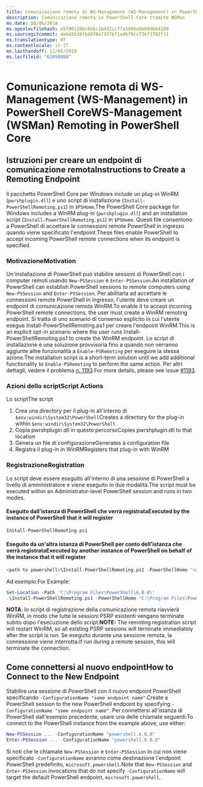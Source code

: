 ```yaml
---
title: Comunicazione remota di WS-Management (WS-Management) in PowerShell Core
description: Comunicazione remota in PowerShell Core tramite WSMan
ms.date: 08/06/2018
ms.openlocfilehash: e5f00128bc8ebc1b432cc77a5896a9e09d684109
ms.sourcegitcommit: debd2b38fb8070a7357bf1a4bf9cc736f3702f31
ms.translationtype: HT
ms.contentlocale: it-IT
ms.lasthandoff: 12/05/2019
ms.locfileid: "62058880"
---
```

# <a name="ws-management-wsman-remoting-in-powershell-core"></a><span data-ttu-id="4b3c2-103">Comunicazione remota di WS-Management (WS-Management) in PowerShell Core</span><span class="sxs-lookup"><span data-stu-id="4b3c2-103">WS-Management (WSMan) Remoting in PowerShell Core</span></span>

## <a name="instructions-to-create-a-remoting-endpoint"></a><span data-ttu-id="4b3c2-104">Istruzioni per creare un endpoint di comunicazione remota</span><span class="sxs-lookup"><span data-stu-id="4b3c2-104">Instructions to Create a Remoting Endpoint</span></span>

<span data-ttu-id="4b3c2-105">Il pacchetto PowerShell Core per Windows include un plug-in WinRM (`pwrshplugin.dll`) e uno script di installazione (`Install-PowerShellRemoting.ps1`) in `$PSHome`.</span><span class="sxs-lookup"><span data-stu-id="4b3c2-105">The PowerShell Core package for Windows includes a WinRM plug-in (`pwrshplugin.dll`) and an installation script (`Install-PowerShellRemoting.ps1`) in `$PSHome`.</span></span>
<span data-ttu-id="4b3c2-106">Questi file consentono a PowerShell di accettare le connessioni remote PowerShell in ingresso quando viene specificato l'endpoint.</span><span class="sxs-lookup"><span data-stu-id="4b3c2-106">These files enable PowerShell to accept incoming PowerShell remote connections when its endpoint is specified.</span></span>

### <a name="motivation"></a><span data-ttu-id="4b3c2-107">Motivazione</span><span class="sxs-lookup"><span data-stu-id="4b3c2-107">Motivation</span></span>

<span data-ttu-id="4b3c2-108">Un'installazione di PowerShell può stabilire sessioni di PowerShell con i computer remoti usando `New-PSSession` e `Enter-PSSession`.</span><span class="sxs-lookup"><span data-stu-id="4b3c2-108">An installation of PowerShell can establish PowerShell sessions to remote computers using `New-PSSession` and `Enter-PSSession`.</span></span>
<span data-ttu-id="4b3c2-109">Per abilitarla ad accettare le connessioni remote PowerShell in ingresso, l'utente deve creare un endpoint di comunicazione remota WinRM.</span><span class="sxs-lookup"><span data-stu-id="4b3c2-109">To enable it to accept incoming PowerShell remote connections, the user must create a WinRM remoting endpoint.</span></span>
<span data-ttu-id="4b3c2-110">Si tratta di uno scenario di consenso esplicito in cui l'utente esegue Install-PowerShellRemoting.ps1 per creare l'endpoint WinRM.</span><span class="sxs-lookup"><span data-stu-id="4b3c2-110">This is an explicit opt-in scenario where the user runs Install-PowerShellRemoting.ps1 to create the WinRM endpoint.</span></span>
<span data-ttu-id="4b3c2-111">Lo script di installazione è una soluzione provvisoria fino a quando non verranno aggiunte altre funzionalità a `Enable-PSRemoting` per eseguire la stessa azione.</span><span class="sxs-lookup"><span data-stu-id="4b3c2-111">The installation script is a short-term solution until we add additional functionality to `Enable-PSRemoting` to perform the same action.</span></span>
<span data-ttu-id="4b3c2-112">Per altri dettagli, vedere il problema [n. 1193](https://github.com/PowerShell/PowerShell/issues/1193).</span><span class="sxs-lookup"><span data-stu-id="4b3c2-112">For more details, please see issue [#1193](https://github.com/PowerShell/PowerShell/issues/1193).</span></span>

### <a name="script-actions"></a><span data-ttu-id="4b3c2-113">Azioni dello script</span><span class="sxs-lookup"><span data-stu-id="4b3c2-113">Script Actions</span></span>

<span data-ttu-id="4b3c2-114">Lo script</span><span class="sxs-lookup"><span data-stu-id="4b3c2-114">The script</span></span>

1. <span data-ttu-id="4b3c2-115">Crea una directory per il plug-in all'interno di `$env:windir\System32\PowerShell`</span><span class="sxs-lookup"><span data-stu-id="4b3c2-115">Creates a directory for the plug-in within `$env:windir\System32\PowerShell`</span></span>
1. <span data-ttu-id="4b3c2-116">Copia pwrshplugin.dll in questo percorso</span><span class="sxs-lookup"><span data-stu-id="4b3c2-116">Copies pwrshplugin.dll to that location</span></span>
1. <span data-ttu-id="4b3c2-117">Genera un file di configurazione</span><span class="sxs-lookup"><span data-stu-id="4b3c2-117">Generates a configuration file</span></span>
1. <span data-ttu-id="4b3c2-118">Registra il plug-in in WinRM</span><span class="sxs-lookup"><span data-stu-id="4b3c2-118">Registers that plug-in with WinRM</span></span>

### <a name="registration"></a><span data-ttu-id="4b3c2-119">Registrazione</span><span class="sxs-lookup"><span data-stu-id="4b3c2-119">Registration</span></span>

<span data-ttu-id="4b3c2-120">Lo script deve essere eseguito all'interno di una sessione di PowerShell a livello di amministratore e viene eseguito in due modalità.</span><span class="sxs-lookup"><span data-stu-id="4b3c2-120">The script must be executed within an Administrator-level PowerShell session and runs in two modes.</span></span>

#### <a name="executed-by-the-instance-of-powershell-that-it-will-register"></a><span data-ttu-id="4b3c2-121">Eseguito dall'istanza di PowerShell che verrà registrata</span><span class="sxs-lookup"><span data-stu-id="4b3c2-121">Executed by the instance of PowerShell that it will register</span></span>

```powershell
Install-PowerShellRemoting.ps1
```

#### <a name="executed-by-another-instance-of-powershell-on-behalf-of-the-instance-that-it-will-register"></a><span data-ttu-id="4b3c2-122">Eseguito da un'altra istanza di PowerShell per conto dell'istanza che verrà registrata</span><span class="sxs-lookup"><span data-stu-id="4b3c2-122">Executed by another instance of PowerShell on behalf of the instance that it will register</span></span>

```powershell
<path to powershell>\Install-PowerShellRemoting.ps1 -PowerShellHome "<absolute path to the instance's $PSHOME>"
```

<span data-ttu-id="4b3c2-123">Ad esempio:</span><span class="sxs-lookup"><span data-stu-id="4b3c2-123">For Example:</span></span>

```powershell
Set-Location -Path 'C:\Program Files\PowerShell\6.0.0\'
.\Install-PowerShellRemoting.ps1 -PowerShellHome "C:\Program Files\PowerShell\6.0.0\"
```

<span data-ttu-id="4b3c2-124">**NOTA**: lo script di registrazione della comunicazione remota riavvierà WinRM, in modo che tutte le sessioni PSRP esistenti vengano terminate subito dopo l'esecuzione dello script.</span><span class="sxs-lookup"><span data-stu-id="4b3c2-124">**NOTE:** The remoting registration script will restart WinRM, so all existing PSRP sessions will terminate immediately after the script is run.</span></span> <span data-ttu-id="4b3c2-125">Se eseguito durante una sessione remota, la connessione viene interrotta.</span><span class="sxs-lookup"><span data-stu-id="4b3c2-125">If run during a remote session, this will terminate the connection.</span></span>

## <a name="how-to-connect-to-the-new-endpoint"></a><span data-ttu-id="4b3c2-126">Come connettersi al nuovo endpoint</span><span class="sxs-lookup"><span data-stu-id="4b3c2-126">How to Connect to the New Endpoint</span></span>

<span data-ttu-id="4b3c2-127">Stabilire una sessione di PowerShell con il nuovo endpoint PowerShell specificando `-ConfigurationName "some endpoint name"`.</span><span class="sxs-lookup"><span data-stu-id="4b3c2-127">Create a PowerShell session to the new PowerShell endpoint by specifying `-ConfigurationName "some endpoint name"`.</span></span> <span data-ttu-id="4b3c2-128">Per connettersi all'istanza di PowerShell dall'esempio precedente, usare una delle chiamate seguenti:</span><span class="sxs-lookup"><span data-stu-id="4b3c2-128">To connect to the PowerShell instance from the example above, use either:</span></span>

```powershell
New-PSSession ... -ConfigurationName "powershell.6.0.0"
Enter-PSSession ... -ConfigurationName "powershell.6.0.0"
```

<span data-ttu-id="4b3c2-129">Si noti che le chiamate `New-PSSession` e `Enter-PSSession` in cui non viene specificato `-ConfigurationName` avranno come destinazione l'endpoint PowerShell predefinito, `microsoft.powershell`.</span><span class="sxs-lookup"><span data-stu-id="4b3c2-129">Note that `New-PSSession` and `Enter-PSSession` invocations that do not specify `-ConfigurationName` will target the default PowerShell endpoint, `microsoft.powershell`.</span></span>